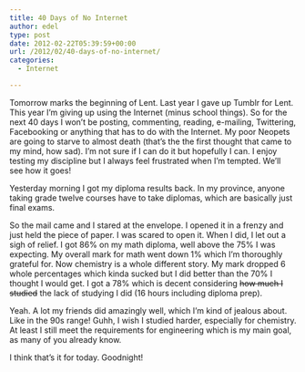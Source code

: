 ```yaml
---
title: 40 Days of No Internet
author: edel
type: post
date: 2012-02-22T05:39:59+00:00
url: /2012/02/40-days-of-no-internet/
categories:
  - Internet

---
```

Tomorrow marks the beginning of Lent. Last year I gave up Tumblr for Lent. This year I&#8217;m giving up using the Internet (minus school things). So for the next 40 days I won&#8217;t be posting, commenting, reading, e-mailing, Twittering, Facebooking or anything that has to do with the Internet. My poor Neopets are going to starve to almost death (that&#8217;s the the first thought that came to my mind, how sad). I&#8217;m not sure if I can do it but hopefully I can. I enjoy testing my discipline but I always feel frustrated when I&#8217;m tempted. We&#8217;ll see how it goes!

Yesterday morning I got my diploma results back. In my province, anyone taking grade twelve courses have to take diplomas, which are basically just final exams.

So the mail came and I stared at the envelope. I opened it in a frenzy and just held the piece of paper. I was scared to open it. When I did, I let out a sigh of relief. I got 86% on my math diploma, well above the 75% I was expecting. My overall mark for math went down 1% which I&#8217;m thoroughly grateful for. Now chemistry is a whole different story. My mark dropped 6 whole percentages which kinda sucked but I did better than the 70% I thought I would get. I got a 78% which is decent considering <strike>how much I studied</strike> the lack of studying I did (16 hours including diploma prep).

Yeah. A lot my friends did amazingly well, which I&#8217;m kind of jealous about. Like in the 90s range! Guhh, I wish I studied harder, especially for chemistry. At least I still meet the requirements for engineering which is my main goal, as many of you already know.

I think that&#8217;s it for today. Goodnight!

<ol class="footnote">
</ol>